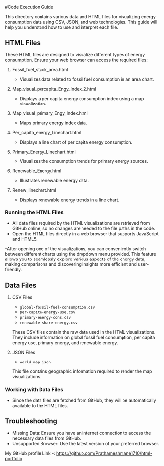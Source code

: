 #Code Execution Guide

This directory contains various data and HTML files for visualizing energy consumption data using CSV, JSON, and web technologies. This guide will help you understand how to use and interpret each file.

## HTML Files
These HTML files are designed to visualize different types of energy consumption. Ensure your web browser can access the required files:

1. Fossil_fuel_stack_area.html
   - Visualizes data related to fossil fuel consumption in an area chart.

2. Map_visual_percapita_Engy_Index_2.html
   - Displays a per capita energy consumption index using a map visualization.

3. Map_visual_primary_Engy_Index.html
   - Maps primary energy index data.

4. Per_capita_energy_Linechart.html
   - Displays a line chart of per capita energy consumption.

5. Primary_Energy_Linechart.html
   - Visualizes the consumption trends for primary energy sources.

6. Renewable_Energy.html
   - Illustrates renewable energy data.

7. Renew_linechart.html
   - Displays renewable energy trends in a line chart.

### Running the HTML Files
- All data files required by the HTML visualizations are retrieved from GitHub online, so no changes are needed to the file paths in the code.
- Open the HTML files directly in a web browser that supports JavaScript and HTML5.

-After opening one of the visualizations, you can conveniently switch between different charts using the dropdown menu provided. This feature allows you to seamlessly explore various aspects of the energy data, making comparisons and discovering insights more efficient and user-friendly.

## Data Files
1. CSV Files
   - `global-fossil-fuel-consumption.csv`
   - `per-capita-energy-use.csv`
   - `primary-energy-cons.csv`
   - `renewable-share-energy.csv`

   These CSV files contain the raw data used in the HTML visualizations. They include information on global fossil fuel consumption, per capita energy use, primary energy, and renewable energy.

2. JSON Files
   - `world_map.json`

   This file contains geographic information required to render the map visualizations.

### Working with Data Files
- Since the data files are fetched from GitHub, they will be automatically available to the HTML files.

## Troubleshooting
- Missing Data: Ensure you have an internet connection to access the necessary data files from GitHub.
- Unsupported Browser: Use the latest version of your preferred browser.

My GitHub profile Link -:  https://github.com/Prathameshmane1710/html-portfolio
